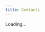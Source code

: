 ```yaml
---
title: Contacts
---
```

<div id="officerspot" group="Insulae Draconis-Dun in Mara">
      Loading...
</div>


<script src="https://scripts.drachenwald.sca.org/regnum/regnum-fetch.js"></script>